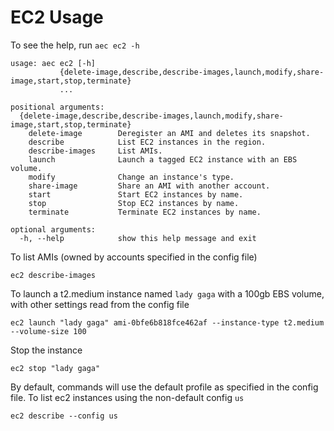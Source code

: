 # EC2 Usage

To see the help, run `aec ec2 -h`

```
usage: aec ec2 [-h]
           {delete-image,describe,describe-images,launch,modify,share-image,start,stop,terminate}
           ...

positional arguments:
  {delete-image,describe,describe-images,launch,modify,share-image,start,stop,terminate}
    delete-image        Deregister an AMI and deletes its snapshot.
    describe            List EC2 instances in the region.
    describe-images     List AMIs.
    launch              Launch a tagged EC2 instance with an EBS volume.
    modify              Change an instance's type.
    share-image         Share an AMI with another account.
    start               Start EC2 instances by name.
    stop                Stop EC2 instances by name.
    terminate           Terminate EC2 instances by name.

optional arguments:
  -h, --help            show this help message and exit
```

To list AMIs (owned by accounts specified in the config file)

```
ec2 describe-images
```

To launch a t2.medium instance named `lady gaga` with a 100gb EBS volume, with other settings read from the config file

```
ec2 launch "lady gaga" ami-0bfe6b818fce462af --instance-type t2.medium --volume-size 100  
```

Stop the instance

```
ec2 stop "lady gaga"
```

By default, commands will use the default profile as specified in the config file. To list ec2 instances using the non-default config `us`

```
ec2 describe --config us  
```
